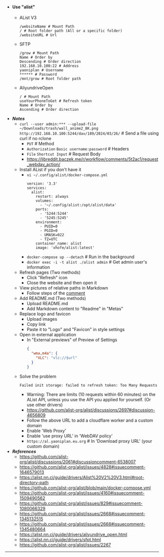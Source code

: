 - #### Use "alist"
    - AList V3
      ```
      /websiteName # Mount Path
      / # Root folder path (All or a specific folder)
      /websiteURL # Url
      ```
    - SFTP
      ```
      /grow # Mount Path
      Name # Order by
      Descending # Order direction
      192.168.10.100:22 # Address
      yaoniplan # Username
      ****** # Password
      /mnt/grow # Root folder path
      ```
    - AliyundriveOpen
      ```
      / # Mount Path
      useYourPhoneToGet # Refresh token
      Name # Order by
      Ascending # Order direction
      ```
- ***Notes***
    - `curl --user admin:*** --upload-file ~/Downloads/trash/wall_anime2_8K.png http://192.168.10.100:5244/dav/189/2024/03/26/` # Send a file using curl if no rclone
        - `PUT` # Method
        - `Authorization` `Basic username:password` # Headers
        - `File` `Shortcut Input` # Request Body
        - https://libreddit.baczek.me/r/workflow/comments/5t2ac1/request_webdav_action/
    - Install AList if you don't have it
        - `vi ~/.config/alist/docker-compose.yml`
          ```
          version: '3.3'
          services:
            alist:
              restart: always
              volumes:
                - '~/.config/alist:/opt/alist/data'
              ports:
                - '5244:5244'
                - '5245:5245'
              environment:
                - PUID=0
                - PGID=0
                - UMASK=022
                - TZ=UTC
              container_name: alist
              image: 'xhofe/alist:latest'
          ```
        - `docker-compose up --detach` # Run in the background
        - `docker exec -i -t alist ./alist admin` # Get admin user's information
    - Refresh pages (Two methods)
        - Click "Refresh" icon
        - Close the website and then open it
    - View pictures of relative paths in Markdown
        - Follow steps of the [comment](https://github.com/alist-org/alist/issues/996#issuecomment-1404824642)
    - Add README.md (Two methods)
        - Upload README.md
        - Add Markdown content to "Readme" in "Metas"
    - Replace logo and favicon
        - Upload images
        - Copy link
        - Paste it to "Logo" and "Favicon" in style settings
    - Open in external application
        - In "External previews" of Preview of Settings
          ```json
          {
            "wma,m4a": {
              "VLC": "vlc://$url"
            }
          }
          ```
    - Solve the problem
      ```
      Failed init storage: failed to refresh token: Too Many Requests
      ```
        - Warning: There are limits (10 requests within 60 minutes) on the AList API, unless you use the API you applied for yourself. (Or use other drivers)
        - https://github.com/alist-org/alist/discussions/2697#discussion-4656809
        - Follow the above URL to add a cloudflare worker and a custom domain
        - Enable 'Web Proxy'
        - Enable 'use proxy URL' in 'WebDAV policy'
        - `https://al.yaoniplan.eu.org` # In 'Download proxy URL' (your custom domain)
- ***References***
    - https://github.com/alist-org/alist/discussions/2061#discussioncomment-6538007
    - https://github.com/alist-org/alist/issues/4828#issuecomment-1646579013
    - https://alist.nn.ci/guide/drivers/Alist%20V2%20V3.html#root-directory-path
    - https://github.com/alist-org/alist/blob/main/docker-compose.yml
    - https://github.com/alist-org/alist/issues/4160#issuecomment-1509490562
    - https://github.com/alist-org/alist/issues/829#issuecomment-1080066329
    - https://github.com/alist-org/alist/issues/2668#issuecomment-1345132515
    - https://github.com/alist-org/alist/issues/2668#issuecomment-1345480664
    - https://alist.nn.ci/guide/drivers/aliyundrive_open.html
    - https://alist.nn.ci/guide/drivers/sfpt.html
    - https://github.com/alist-org/alist/issues/2267
- ---
